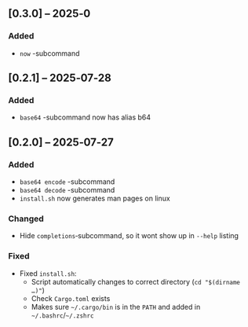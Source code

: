 ## [0.3.0] – 2025‑0
### Added  
- `now` -subcommand

## [0.2.1] – 2025‑07‑28
### Added
- `base64` -subcommand now has alias b64

## [0.2.0] – 2025‑07‑27
### Added  
- `base64 encode` -subcommand
- `base64 decode` -subcommand
- `install.sh` now generates man pages on linux

### Changed
- Hide `completions`‑subcommand, so it wont show up in `--help` listing

### Fixed
- Fixed `install.sh`:
  - Script automatically changes to correct directory (`cd "$(dirname …)"`)  
  - Check `Cargo.toml` exists  
  - Makes sure `~/.cargo/bin` is in the `PATH` and added in `~/.bashrc`/`~/.zshrc`  
